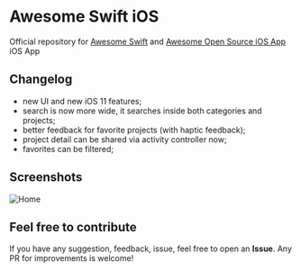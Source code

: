 # Awesome Swift iOS
Official repository for [Awesome Swift](https://github.com/matteocrippa/awesome-swift) and [Awesome Open Source iOS App](https://github.com/dkhamsing/open-source-ios-apps) iOS App

## Changelog

- new UI and new iOS 11 features;
- search is now more wide, it searches inside both categories and projects;
- better feedback for favorite projects (with haptic feedback);
- project detail can be shared via activity controller now;
- favorites can be filtered;

## Screenshots
![Home](https://github.com/matteocrippa/awesome-swift-ios/blob/master/.github/app-awesome-ios-demo.gif?raw=true)


## Feel free to contribute

If you have any suggestion, feedback, issue, feel free to open an **Issue**.
Any PR for improvements is welcome!
